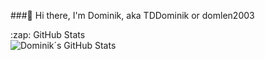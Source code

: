###👋 Hi there, I'm Dominik, aka TDDominik or domlen2003

  <summary>:zap: GitHub Stats</summary>
  
  <img align="left" alt="Dominik´s GitHub Stats" src="https://github-readme-stats.vercel.app/api?username=domlen2003&show_icons=true&hide_border=true" />
  
